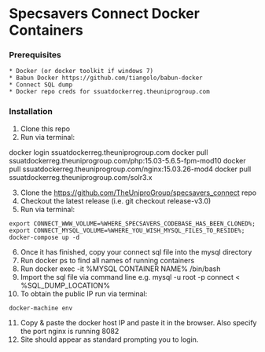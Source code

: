 # Specsavers Connect Docker Containers

### Prerequisites

```
* Docker (or docker toolkit if windows 7)
* Babun Docker https://github.com/tiangolo/babun-docker
* Connect SQL dump
* Docker repo creds for ssuatdockerreg.theuniprogroup.com
```

### Installation

1. Clone this repo
2. Run via terminal:

docker login ssuatdockerreg.theuniprogroup.com
docker pull ssuatdockerreg.theuniprogroup.com/php:15.03-5.6.5-fpm-mod10
docker pull ssuatdockerreg.theuniprogroup.com/nginx:15.03.26-mod4
docker pull ssuatdockerreg.theuniprogroup.com/solr3.x

3. Clone the https://github.com/TheUniproGroup/specsavers_connect repo
4. Checkout the latest release (i.e. git checkout release-v3.0)
5. Run via terminal: 

```
export CONNECT_WWW_VOLUME=%WHERE_SPECSAVERS_CODEBASE_HAS_BEEN_CLONED%; export CONNECT_MYSQL_VOLUME=%WHERE_YOU_WISH_MYSQL_FILES_TO_RESIDE%; docker-compose up -d
```

6. Once it has finished, copy your connect sql file into the mysql directory
7. Run docker ps to find all names of running containers
8. Run docker exec -it %MYSQL CONTAINER NAME% /bin/bash
9. Import the sql file via command line e.g. mysql -u root -p connect < %SQL_DUMP_LOCATION%
10. To obtain the public IP run via terminal:

```
docker-machine env
```

11. Copy & paste the docker host IP and paste it in the browser. Also specify the port nginx is running 8082
12. Site should appear as standard prompting you to login.
